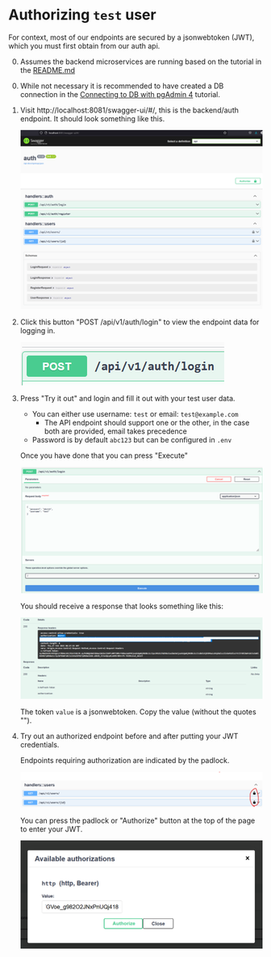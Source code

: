 # Authorizing `test` user

For context, most of our endpoints are secured by a jsonwebtoken (JWT), which
you must first obtain from our auth api.

0. Assumes the backend microservices are running based on the tutorial in the 
   [README.md](../../README.md#starting-backendmicroservices)

<div></div>

0. While not necessary it is recommended to have created a DB connection in
   the [Connecting to DB with pgAdmin 4](../pgadmin/pgadmin.md) tutorial.

1. Visit http://localhost:8081/swagger-ui/#/, this is the backend/auth endpoint.
   It should look something like this.

   ![authorization step1](auth_api1.png)

2. Click this button "POST /api/v1/auth/login" to view the endpoint data for logging in.

   ![post button](post.png)

3. Press "Try it out" and login and fill it out with your test user data.
   - You can either use username: `test` or email: `test@example.com`
     - The API endpoint should support one or the other, in the case both are provided, email takes precedence
   - Password is by default `abc123` but can be configured in `.env`

   Once you have done that you can press "Execute"

   ![execute](execute.png)
   
   You should receive a response that looks something like this:

   ![response](response.png)

   The token `value` is a jsonwebtoken. Copy the value (without the quotes "").

4. Try out an authorized endpoint before and after putting your JWT credentials.

   Endpoints requiring authorization are indicated by the padlock. 
   
   ![padlock](padlock.png)
   
   You can press the padlock or "Authorize" button at the top of the page to enter your JWT.

   ![authorized](authorized.png)